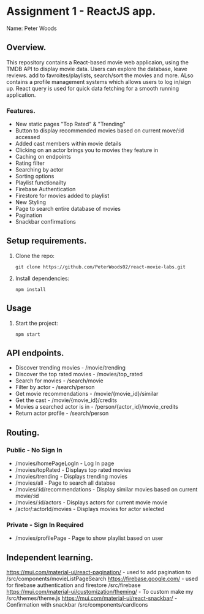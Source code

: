 # Assignment 1 - ReactJS app.

Name: Peter Woods

## Overview.

This repository contains a React-based movie web applicaion, using the TMDB API to display movie data. Users can explore the database, leave reviews. add to favroites/playlists, search/sort the movies and more. ALso contains a profile management systems which allows users to log in/sign up. React query is used for quick data fetching for a smooth running application.

### Features.
 
+ New static pages "Top Rated" & "Trending"
+ Button to display recommended movies based on current move/:id accessed
+ Added cast members within movie details
+ Clicking on an actor brings you to movies they feature in
+ Caching on endpoints
+ Rating filter 
+ Searching by actor
+ Sorting options
+ Playlist functionailty
+ Firebase Authentication
+ Firestore for movies added to playlist
+ New Styling
+ Page to search entire database of movies
+ Pagination
+ Snackbar confirmations


## Setup requirements.

<ol>
    <li>Clone the repo:
      <pre><code>git clone https://github.com/PeterWoods02/react-movie-labs.git</code></pre>
    </li>
    <li>Install dependencies:
      <pre><code>npm install</code></pre>
    </li>
  </ol>

  <h2>Usage</h2>
  <ol>
    <li>Start the project:
      <pre><code>npm start</code></pre>
    </li>
  </ol>

## API endpoints.

+ Discover trending movies - /movie/trending
+ Discover the top rated movies - /movies/top_rated
+ Search for movies - /search/movie
+ Filter by actor - /search/person
+ Get movie recommendations - /movie/{movie_id}/similar
+ Get the cast - /movie/{movie_id}/credits
+ Movies a searched actor is in - /person/{actor_id}/movie_credits
+ Return actor profile - /search/person

  
## Routing.
### Public - No Sign In
+ /movies/homePageLogIn - Log In page
+ /movies/topRated - Displays top rated movies
+ /movies/trending - Displays trending movies
+ /movies/all - Page to search all databse
+ /movies/:id/recommendations - Display similar movies based on current movie/:id
+ /movies/:id/actors - Displays actors for current movie movie
+ /actor/:actorId/movies - Displays movies for actor selected
### Private - Sign In Required
+ /movies/profilePage - Page to show playlist based on user


## Independent learning.

https://mui.com/material-ui/react-pagination/ - used to add pagination to /src/components/movieListPageSearch
https://firebase.google.com/ - used for firebase authentication and firestore /src/firebase
https://mui.com/material-ui/customization/theming/ - To custom make my /src/themes/theme.js 
https://mui.com/material-ui/react-snackbar/ - Confirmation with snackbar /src/components/cardIcons
